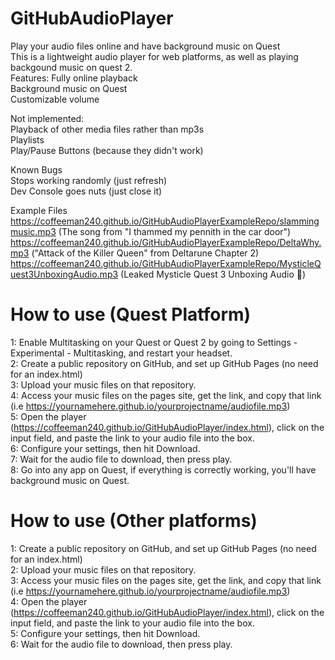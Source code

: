 # GitHubAudioPlayer
Play your audio files online and have background music on Quest   
This is a lightweight audio player for web platforms, as well as playing backgound music on quest 2.    
Features: 
Fully online playback   
Background music on Quest   
Customizable volume   

Not implemented:    
Playback of other media files rather than mp3s    
Playlists   
Play/Pause Buttons (because they didn't work)   

Known Bugs    
Stops working randomly (just refresh)   
Dev Console goes nuts (just close it)    

Example Files     
https://coffeeman240.github.io/GitHubAudioPlayerExampleRepo/slammingmusic.mp3 (The song from "I thammed my pennith in the car door")      
https://coffeeman240.github.io/GitHubAudioPlayerExampleRepo/DeltaWhy.mp3 ("Attack of the Killer Queen" from Deltarune Chapter 2)      
https://coffeeman240.github.io/GitHubAudioPlayerExampleRepo/MysticleQuest3UnboxingAudio.mp3 (Leaked Mysticle Quest 3 Unboxing Audio :troll:)      
# How to use (Quest Platform)

1: Enable Multitasking on your Quest or Quest 2 by going to Settings - Experimental - Multitasking, and restart your headset.  
2: Create a public repository on GitHub, and set up GitHub Pages (no need for an index.html)  
3: Upload your music files on that repository.  
4: Access your music files on the pages site, get the link, and copy that link (i.e https://yournamehere.github.io/yourprojectname/audiofile.mp3)   
5: Open the player (https://coffeeman240.github.io/GitHubAudioPlayer/index.html), click on the input field, and paste the link to your audio file into the box.   
6: Configure your settings, then hit Download.     
7: Wait for the audio file to download, then press play.     
8: Go into any app on Quest, if everything is correctly working, you'll have background music on Quest.   


# How to use (Other platforms)

1: Create a public repository on GitHub, and set up GitHub Pages (no need for an index.html)    
2: Upload your music files on that repository.    
3: Access your music files on the pages site, get the link, and copy that link (i.e https://yournamehere.github.io/yourprojectname/audiofile.mp3)   
4: Open the player (https://coffeeman240.github.io/GitHubAudioPlayer/index.html), click on the input field, and paste the link to your audio file into the box.   
5: Configure your settings, then hit Download.    
6: Wait for the audio file to download, then press play.    

